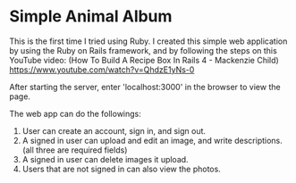 # Simple Animal Album

This is the first time I tried using Ruby. I created this simple web application by using the Ruby on Rails framework, and by following the steps on this YouTube video:
(How To Build A Recipe Box In Rails 4 - Mackenzie Child) https://www.youtube.com/watch?v=QhdzE1yNs-0 

After starting the server, enter 'localhost:3000' in the browser to view the page.

The web app can do the followings:

1. User can create an account, sign in, and sign out.
2. A signed in user can upload and edit an image, and write descriptions. (all three are required fields)
3. A signed in user can delete images it upload.
4. Users that are not signed in can also view the photos.
